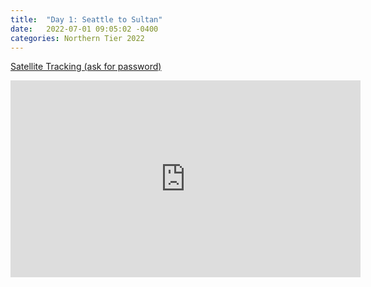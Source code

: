 ```yaml
---
title:  "Day 1: Seattle to Sultan"
date:   2022-07-01 09:05:02 -0400
categories: Northern Tier 2022
---
```


[Satellite Tracking (ask for password)](https://us0-share.explore.garmin.com/share/harveybarnhard)
<iframe width="560" height="315" src="https://www.youtube.com/embed/srzZPCKGNCI" frameborder="0" allow="autoplay; encrypted-media" allowfullscreen></iframe>

<p style="text-align: center;"><div class='strava-embed-placeholder' data-embed-type='activity' data-embed-id='7400263756'></div><script src='https://strava-embeds.com/embed.js'></script></p>
